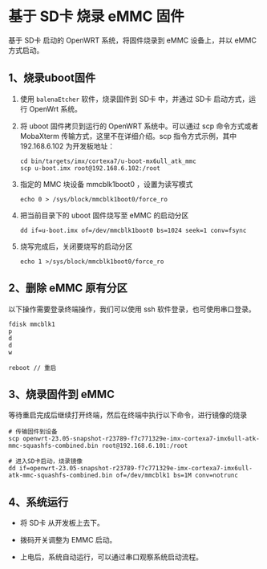 # 基于 SD卡 烧录 eMMC 固件

基于 SD卡 启动的 OpenWRT 系统，将固件烧录到 eMMC 设备上，并以 eMMC 方式启动。

## 1、烧录uboot固件

1. 使用 `balenaEtcher` 软件，烧录固件到 SD卡 中，并通过 SD卡 启动方式，运行 OpenWrt 系统。

2. 将 uboot 固件拷贝到运行的 OpenWRT 系统中。可以通过 scp 命令方式或者 MobaXterm 传输方式，这里不在详细介绍。scp 指令方式示例，其中 192.168.6.102 为开发板地址：

    ```shell
    cd bin/targets/imx/cortexa7/u-boot-mx6ull_atk_mmc
    scp u-boot.imx root@192.168.6.102:/root
    ```

3. 指定的 MMC 块设备 mmcblk1boot0 ，设置为读写模式

    ```shell
    echo 0 > /sys/block/mmcblk1boot0/force_ro
    ```

4. 把当前目录下的 uboot 固件烧写至 eMMC 的启动分区

    ```shell
    dd if=u-boot.imx of=/dev/mmcblk1boot0 bs=1024 seek=1 conv=fsync
    ```

5.  烧写完成后，关闭要烧写的启动分区

    ```shell
    echo 1 >/sys/block/mmcblk1boot0/force_ro
    ```

## 2、删除 eMMC 原有分区

以下操作需要登录终端操作，我们可以使用 ssh 软件登录，也可使用串口登录。

```shell
fdisk mmcblk1
p
d
d
w

reboot // 重启
```

## 3、烧录固件到 eMMC

等待重启完成后继续打开终端，然后在终端中执行以下命令，进行镜像的烧录

```shell
# 传输固件到设备
scp openwrt-23.05-snapshot-r23789-f7c771329e-imx-cortexa7-imx6ull-atk-mmc-squashfs-combined.bin root@192.168.6.101:/root

# 进入SD卡启动，烧录镜像
dd if=openwrt-23.05-snapshot-r23789-f7c771329e-imx-cortexa7-imx6ull-atk-mmc-squashfs-combined.bin of=/dev/mmcblk1 bs=1M conv=notrunc
```

## 4、系统运行

- 将 SD卡 从开发板上去下。

- 拨码开关调整为 EMMC 启动。

- 上电后，系统自动运行，可以通过串口观察系统启动流程。

